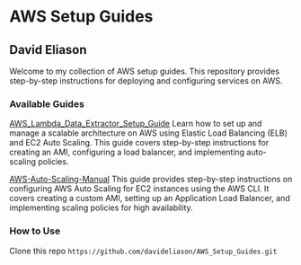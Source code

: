 # AWS Setup Guides
## David Eliason

Welcome to my collection of AWS setup guides. This repository provides step-by-step instructions for deploying and configuring services on AWS.

### Available Guides
[AWS_Lambda_Data_Extractor_Setup_Guide](https://github.com/davideliason/AWS_Setup_Guides/tree/main/AWS_Lambda_Data_Extractor_Setup_Guide)
Learn how to set up and manage a scalable architecture on AWS using Elastic Load Balancing (ELB) and EC2 Auto Scaling. This guide covers step-by-step instructions for creating an AMI, configuring a load balancer, and implementing auto-scaling policies.

[AWS-Auto-Scaling-Manual](https://github.com/davideliason/AWS_Setup_Guides/tree/main/AWS-Auto-Scaling-Manual)
This guide provides step-by-step instructions on configuring AWS Auto Scaling for EC2 instances using the AWS CLI. It covers creating a custom AMI, setting up an Application Load Balancer, and implementing scaling policies for high availability.

### How to Use

Clone this repo
`https://github.com/davideliason/AWS_Setup_Guides.git`

